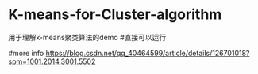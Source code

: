 # K-means-for-Cluster-algorithm
用于理解k-means聚类算法的demo
#直接可以运行

#more info
https://blog.csdn.net/qq_40464599/article/details/126701018?spm=1001.2014.3001.5502
